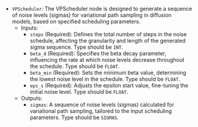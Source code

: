 - `VPScheduler`: The VPScheduler node is designed to generate a sequence of noise levels (sigmas) for variational path sampling in diffusion models, based on specified scheduling parameters.
    - Inputs:
        - `steps` (Required): Defines the total number of steps in the noise schedule, affecting the granularity and length of the generated sigma sequence. Type should be `INT`.
        - `beta_d` (Required): Specifies the beta decay parameter, influencing the rate at which noise levels decrease throughout the schedule. Type should be `FLOAT`.
        - `beta_min` (Required): Sets the minimum beta value, determining the lowest noise level in the schedule. Type should be `FLOAT`.
        - `eps_s` (Required): Adjusts the epsilon start value, fine-tuning the initial noise level. Type should be `FLOAT`.
    - Outputs:
        - `sigmas`: A sequence of noise levels (sigmas) calculated for variational path sampling, tailored to the input scheduling parameters. Type should be `SIGMAS`.
